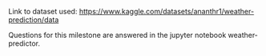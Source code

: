 Link to dataset used: https://www.kaggle.com/datasets/ananthr1/weather-prediction/data

Questions for this milestone are answered in the jupyter notebook weather-predictor.
